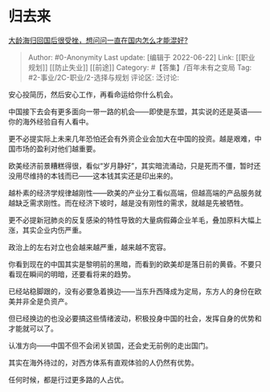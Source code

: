 # 归去来
[大龄海归回国后很受挫，想问问一直在国内怎么才能混好?](https://www.zhihu.com/question/393833585/answer/2537942509)

> Author: #0-Anonymity
> Last update: [编辑于 2022-06-22]
> Link: [[职业规划]] [[防止失业]] [[前途]]
> Category: #【答集】/百年未有之变局
> Tag: #2-事业/2C-职业/2-选择与规划
> 评论区:
> 泛讨论:

安心投简历，然后安心工作，再看命运给你什么机会。

中国接下去会有更多面向一带一路的机会——即使是东盟，其实说的还是英语——你的海外经验自有人看中。

更不必提实际上未来几年恐怕还会有外资企业会加大在中国的投资。越是艰难，中国市场的盈利对他们越重要。

欧美经济前景糟糕得很，看似“岁月静好”，其实暗流涌动，只是死而不僵，暂时还没用尽维持的本钱而已——这本钱其实还是印出来的。

越朴素的经济学规律越刚性——欧美的产业分工看似高端，但越高端的产品服务就越缺乏需求刚性。而在经济下坡时，越是没有刚性的需求，就越是先被牺牲。

更不必提新冠肺炎的反复感染的特性导致的大量病假薅企业羊毛，叠加原料大幅上涨，其实企业内伤严重。

政治上的左右对立也会越来越严重，越来越不宽容。

你看到现在的中国其实是黎明前的黑暗，而看到的欧美却是落日前的黄昏。不要只看现在瞬间的明暗，还要看将来的趋势。

已经站稳脚跟的，没有必要急着换边——当东升西降成为定局，东方人的身份在欧美并非全是负资产。

但已经换边的也没必要搞这些情绪波动，积极投身中国的社会，发挥自身的优势和才能就可以了。

认准方向——中国不但不会闭关锁国，还会史无前例的走出国门。

其实在海外待过的，对西方体系有直观体验的人仍然有优势。

任何时候，都是行过更多路的人占优。
